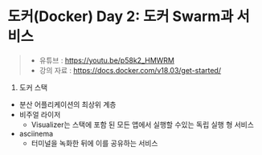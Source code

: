 도커(Docker) Day 2: 도커 Swarm과 서비스
===================================

> * 유튜브 : https://youtu.be/p58k2_HMWRM
> * 강의 자료 : https://docs.docker.com/v18.03/get-started/

1. 도커 스택
  * 분산 어플리케이션의 최상위 계층
  * 비주얼 라이저
    * Visualizer는 스택에 포함 된 모든 앱에서 실행할 수있는 독립 실행 형 서비스
  * asciinema
    * 터미널을 녹화한 뒤에 이를 공유하는 서비스
